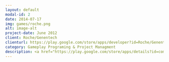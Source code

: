 ```yaml
---
layout: default
modal-id: 2
date: 2014-07-17
img: games/roche.png
alt: image-alt
project-date: June 2012
client: Roche/Genentech
clienturl: https://play.google.com/store/apps/developer?id=Roche/Genentech
category: Gameplay Programing & Project Managment
description: <a href="https://play.google.com/store/apps/details?id=com.roche.scienceboosteren">Google Play</a>
---
```

